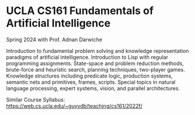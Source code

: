 # UCLA CS161 Fundamentals of Artificial Intelligence

Spring 2024 with Prof. Adnan Darwiche

Introduction to fundamental problem solving and knowledge representation paradigms of artificial intelligence. Introduction to Lisp with regular programming assignments. State-space and problem reduction methods, brute-force and heuristic search, planning techniques, two-player games. Knowledge structures including predicate logic, production systems, semantic nets and primitives, frames, scripts. Special topics in natural language processing, expert systems, vision, and parallel architectures.

Similar Course Syllabus: https://web.cs.ucla.edu/~guyvdb/teaching/cs161/2022f/
